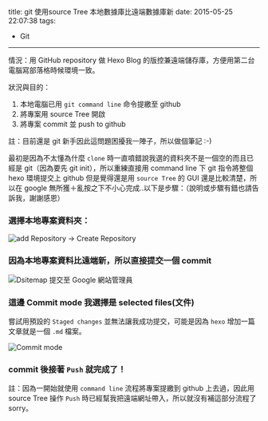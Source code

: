 title: git 使用source Tree 本地數據庫比遠端數據庫新
date: 2015-05-25 22:07:38
tags:
- Git
---

情況：用 GitHub repository 做 Hexo Blog 的版控兼遠端儲存庫，方便用第二台電腦寫部落格時候環境一致。

狀況與目的：

1. 本地電腦已用 `git command line` 命令提繳至 github
2. 將專案用 source Tree 開啟
3. 將專案 commit 並 push to github

<!--more-->

註：目前還是 git 新手因此這問題困擾我一陣子，所以做個筆記 :-)

最初是因為不太懂為什麼 `clone` 時一直噴錯說我選的資料夾不是一個空的而且已經是 git（因為要先 git init），所以重練直接用 command line 下 git 指令將整個 hexo 環境提交上 github 但是覺得還是用 `source Tree` 的 GUI 還是比較清楚，所以在 google 無所獲＋亂按之下不小心完成..以下是步驟：（說明或步驟有錯也請告訴我，謝謝感恩）


### 選擇本地專案資料夾：
![add Repository -> Create Repository](https://googledrive.com/host/0B4fEFbbW93y5RXRnZ2xyV3ppT3M)

### 因為本地專案資料比遠端新，所以直接提交一個 commit
![Dsitemap 提交至 Google 網站管理員](https://googledrive.com/host/0B4fEFbbW93y5cTZRUzZKRm1JVE0)

### 這邊 Commit mode 我選擇是 selected files(文件)

嘗試用預設的 `Staged changes` 並無法讓我成功提交，可能是因為 `hexo` 增加一篇文章就是一個 `.md` 檔案。

![Commit mode](https://googledrive.com/host/0B4fEFbbW93y5OWRFU3FlMmdjdWc)

### commit 後接著 `Push` 就完成了！

註：因為一開始就使用 `command line` 流程將專案提繳到 github 上去過，因此用 source Tree 操作 `Push` 時已經幫我把遠端網址帶入，所以就沒有補這部分流程了 sorry。
